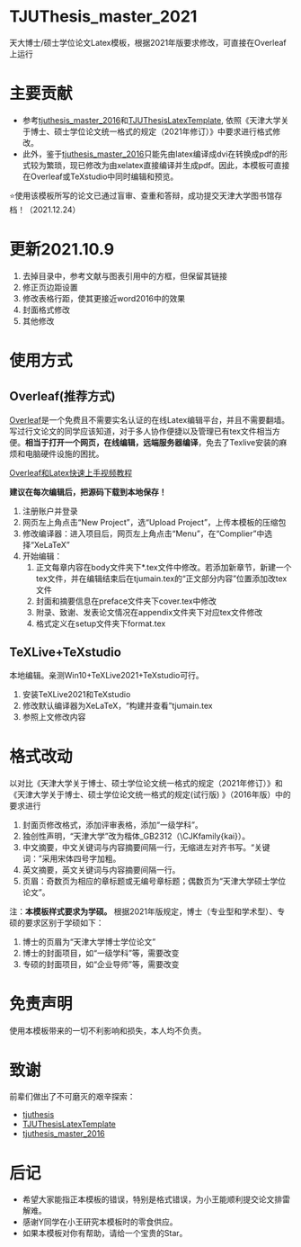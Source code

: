 # TJUThesis_master_2021
天大博士/硕士学位论文Latex模板，根据2021年版要求修改，可直接在Overleaf上运行

# 主要贡献
- 参考[tjuthesis_master_2016](https://github.com/jiangqideng/tjuthesis_master_2016)和[TJUThesisLatexTemplate](https://github.com/twtstudio/TJUThesisLatexTemplate), 依照《天津大学关于博士、硕士学位论文统一格式的规定（2021年修订）》中要求进行格式修改。
- 此外，鉴于[tjuthesis_master_2016](https://github.com/jiangqideng/tjuthesis_master_2016)只能先由latex编译成dvi在转换成pdf的形式较为繁琐，现已修改为由xelatex直接编译并生成pdf。因此，本模板可直接在Overleaf或TeXstudio中同时编辑和预览。

:star:使用该模板所写的论文已通过盲审、查重和答辩，成功提交天津大学图书馆存档！（2021.12.24）

# 更新2021.10.9
1. 去掉目录中，参考文献与图表引用中的方框，但保留其链接
2. 修正页边距设置
3. 修改表格行距，使其更接近word2016中的效果
4. 封面格式修改
5. 其他修改

# 使用方式
## Overleaf(推荐方式)
[Overleaf](https://www.overleaf.com/)是一个免费且不需要实名认证的在线Latex编辑平台，并且不需要翻墙。写过行文论文的同学应该知道，对于多人协作便捷以及管理已有tex文件相当方便。**相当于打开一个网页，在线编辑，远端服务器编译**，免去了Texlive安装的麻烦和电脑硬件设施的困扰。

[Overleaf和Latex快速上手视频教程](https://www.bilibili.com/video/BV1fA411W7kZ?from=search&seid=1945788916371918236&spm_id_from=333.337.0.0)

**建议在每次编辑后，把源码下载到本地保存！**

1. 注册账户并登录
2. 网页左上角点击“New Project”，选“Upload Project”，上传本模板的压缩包
3. 修改编译器：进入项目后，网页左上角点击“Menu”，在“Complier”中选择“XeLaTeX”
4. 开始编辑：
    1. 正文每章内容在body文件夹下*.tex文件中修改。若添加新章节，新建一个tex文件，并在编辑结束后在tjumain.tex的“正文部分内容”位置添加改tex文件
    2. 封面和摘要信息在preface文件夹下cover.tex中修改
    3. 附录、致谢、发表论文情况在appendix文件夹下对应tex文件修改
    4. 格式定义在setup文件夹下format.tex

## TeXLive+TeXstudio
本地编辑。亲测Win10+TeXLive2021+TeXstudio可行。
1. 安装TeXLive2021和TeXstudio
2. 修改默认编译器为XeLaTeX，“构建并查看”tjumain.tex
3. 参照上文修改内容

# 格式改动
以对比《天津大学关于博士、硕士学位论文统一格式的规定（2021年修订）》和《天津大学关于博士、硕士学位论文统一格式的规定(试行版) 》（2016年版）中的要求进行

1. 封面页修改格式，添加评审表格，添加“一级学科”。
2. 独创性声明，“天津大学”改为楷体_GB2312（\CJKfamily{kai}）。
3. 中文摘要，中文关键词与内容摘要间隔一行，无缩进左对齐书写。“关键词：”采用宋体四号字加粗。
4. 英文摘要，英文关键词与内容摘要间隔一行。
5. 页眉：奇数页为相应的章标题或无编号章标题；偶数页为“天津大学硕士学位论文”。

注：**本模板样式要求为学硕。** 根据2021年版规定，博士（专业型和学术型）、专硕的要求区别于学硕如下：
1. 博士的页眉为“天津大学博士学位论文”
2. 博士的封面项目，如“一级学科”等，需要改变
3. 专硕的封面项目，如“企业导师”等，需要改变

# 免责声明
使用本模板带来的一切不利影响和损失，本人均不负责。

# 致谢

前辈们做出了不可磨灭的艰辛探索：

- [tjuthesis](https://code.google.com/archive/p/tjuthesis/)
- [TJUThesisLatexTemplate](https://github.com/twtstudio/TJUThesisLatexTemplate)
- [tjuthesis_master_2016](https://github.com/jiangqideng/tjuthesis_master_2016)

# 后记
- 希望大家能指正本模板的错误，特别是格式错误，为小王能顺利提交论文排雷解难。
- 感谢Y同学在小王研究本模板时的零食供应。
- 如果本模板对你有帮助，请给一个宝贵的Star。

